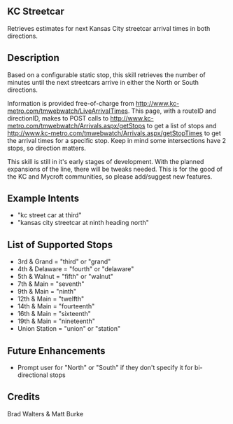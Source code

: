 ## KC Streetcar
Retrieves estimates for next Kansas City streetcar arrival times in both directions.

## Description 
Based on a configurable static stop, this skill retrieves the number of minutes until the next streetcars arrive in either the North or South directions. 

Information is provided free-of-charge from http://www.kc-metro.com/tmwebwatch/LiveArrivalTimes. This page, with a routeID and directionID, makes to POST calls to http://www.kc-metro.com/tmwebwatch/Arrivals.aspx/getStops to get a list of stops and http://www.kc-metro.com/tmwebwatch/Arrivals.aspx/getStopTimes to get the arrival times for a specific stop. Keep in mind some intersections have 2 stops, so direction matters.

This skill is still in it's early stages of development. With the planned expansions of the line, there will be tweaks needed. This is for the good of the KC and Mycroft communities, so please add/suggest new features.

## Example Intents
* "kc street car at third" 
* "kansas city streetcar at ninth heading north"

## List of Supported Stops
* 3rd & Grand = "third" or "grand"
* 4th & Delaware = "fourth" or "delaware"
* 5th & Walnut = "fifth" or "walnut"
* 7th & Main = "seventh"
* 9th & Main = "ninth"
* 12th & Main = "twelfth"
* 14th & Main = "fourteenth"
* 16th & Main = "sixteenth"
* 19th & Main = "nineteenth"
* Union Station = "union" or "station"

## Future Enhancements
* Prompt user for "North" or "South" if they don't specify it for bi-directional stops

## Credits 
Brad Walters & Matt Burke
